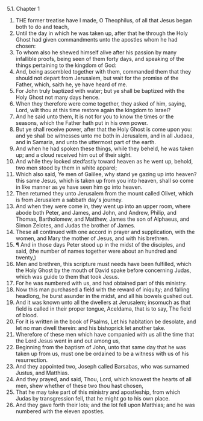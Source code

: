 5.1. Chapter 1
1. THE former treatise have I made, O Theophilus, of all that Jesus began both to do and teach,
2. Until the day in which he was taken up, after that he through the Holy Ghost had given commandments unto the apostles whom he had chosen:
3. To whom also he shewed himself alive after his passion by many infallible proofs, being seen of them forty days, and speaking of the things pertaining to the kingdom of God:
4. And, being assembled together with them, commanded them that they should not depart from Jerusalem, but wait for the promise of the Father, which, saith he, ye have heard of me.
5. For John truly baptized with water; but ye shall be baptized with the Holy Ghost not many days hence.
6. When they therefore were come together, they asked of him, saying, Lord, wilt thou at this time restore again the kingdom to Israel?
7. And he said unto them, It is not for you to know the times or the seasons, which the Father hath put in his own power.
8. But ye shall receive power, after that the Holy Ghost is come upon you: and ye shall be witnesses unto me both in Jerusalem, and in all Judaea, and in Samaria, and unto the uttermost part of the earth.
9. And when he had spoken these things, while they beheld, he was taken up; and a cloud received him out of their sight.
10. And while they looked stedfastly toward heaven as he went up, behold, two men stood by them in white apparel;
11. Which also said, Ye men of Galilee, why stand ye gazing up into heaven? this same Jesus, which is taken up from you into heaven, shall so come in like manner as ye have seen him go into heaven.
12. Then returned they unto Jerusalem from the mount called Olivet, which is from Jerusalem a sabbath day's journey.
13. And when they were come in, they went up into an upper room, where abode both Peter, and James, and John, and Andrew, Philip, and Thomas, Bartholomew, and Matthew, James the son of Alphaeus, and Simon Zelotes, and Judas the brother of James.
14. These all continued with one accord in prayer and supplication, with the women, and Mary the mother of Jesus, and with his brethren.
15. ¶ And in those days Peter stood up in the midst of the disciples, and said, (the number of names together were about an hundred and twenty,)
16. Men and brethren, this scripture must needs have been fulfilled, which the Holy Ghost by the mouth of David spake before concerning Judas, which was guide to them that took Jesus.
17. For he was numbered with us, and had obtained part of this ministry.
18. Now this man purchased a field with the reward of iniquity; and falling headlong, he burst asunder in the midst, and all his bowels gushed out.
19. And it was known unto all the dwellers at Jerusalem; insomuch as that field is called in their proper tongue, Aceldama, that is to say, The field of blood.
20. For it is written in the book of Psalms, Let his habitation be desolate, and let no man dwell therein: and his bishoprick let another take.
21. Wherefore of these men which have companied with us all the time that the Lord Jesus went in and out among us,
22. Beginning from the baptism of John, unto that same day that he was taken up from us, must one be ordained to be a witness with us of his resurrection.
23. And they appointed two, Joseph called Barsabas, who was surnamed Justus, and Matthias.
24. And they prayed, and said, Thou, Lord, which knowest the hearts of all men, shew whether of these two thou hast chosen,
25. That he may take part of this ministry and apostleship, from which Judas by transgression fell, that he might go to his own place.
26. And they gave forth their lots; and the lot fell upon Matthias; and he was numbered with the eleven apostles.

